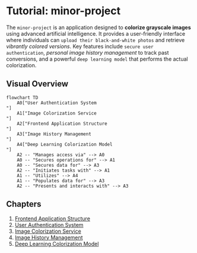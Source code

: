 # Tutorial: minor-project

The `minor-project` is an application designed to **colorize grayscale images** using advanced artificial intelligence. It provides a user-friendly interface where individuals can `upload their black-and-white photos` and retrieve *vibrantly colored versions*. Key features include `secure user authentication`, *personal image history management* to track past conversions, and a powerful `deep learning model` that performs the actual colorization.


## Visual Overview

```mermaid
flowchart TD
    A0["User Authentication System
"]
    A1["Image Colorization Service
"]
    A2["Frontend Application Structure
"]
    A3["Image History Management
"]
    A4["Deep Learning Colorization Model
"]
    A2 -- "Manages access via" --> A0
    A0 -- "Secures operations for" --> A1
    A0 -- "Secures data for" --> A3
    A2 -- "Initiates tasks with" --> A1
    A1 -- "Utilizes" --> A4
    A1 -- "Populates data for" --> A3
    A2 -- "Presents and interacts with" --> A3
```

## Chapters

1. [Frontend Application Structure
](01_frontend_application_structure_.md)
2. [User Authentication System
](02_user_authentication_system_.md)
3. [Image Colorization Service
](03_image_colorization_service_.md)
4. [Image History Management
](04_image_history_management_.md)
5. [Deep Learning Colorization Model
](05_deep_learning_colorization_model_.md)
